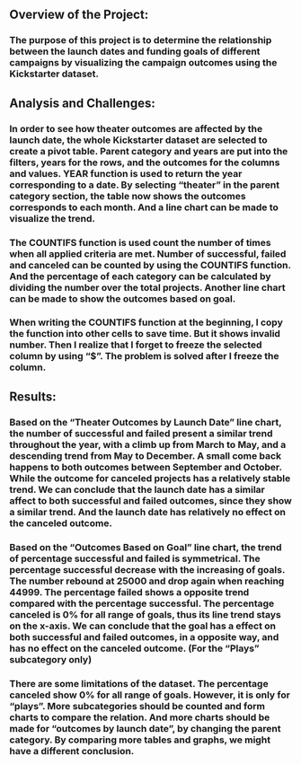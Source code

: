 ## Overview of the Project:
### The purpose of this project is to determine the relationship between the launch dates and funding goals of different campaigns by visualizing the campaign outcomes using the Kickstarter dataset.
## Analysis and Challenges:
### In order to see how theater outcomes are affected by the launch date, the whole Kickstarter dataset are selected to create a pivot table. Parent category and years are put into the filters, years for the rows, and the outcomes for the columns and values. YEAR function is used to return the year corresponding to a date. By selecting “theater” in the parent category section, the table now shows the outcomes corresponds to each month. And a line chart can be made to visualize the trend.
### The COUNTIFS function is used count the number of times when all applied criteria are met. Number of successful, failed and canceled can be counted by using the COUNTIFS function. And the percentage of each category can be calculated by dividing the number over the total projects. Another line chart can be made to show the outcomes based on goal.
### When writing the COUNTIFS function at the beginning, I copy the function into other cells to save time. But it shows invalid number. Then I realize that I forget to freeze the selected column by using “$”. The problem is solved after I freeze the column.
## Results:
### Based on the “Theater Outcomes by Launch Date” line chart, the number of successful and failed present a similar trend throughout the year, with a climb up from March to May, and a descending trend from May to December. A small come back happens to both outcomes between September and October. While the outcome for canceled projects has a relatively stable trend. We can conclude that the launch date has a similar affect to both successful and failed outcomes, since they show a similar trend. And the launch date has relatively no effect on the canceled outcome.
### Based on the “Outcomes Based on Goal” line chart, the trend of percentage successful and failed is symmetrical. The percentage successful decrease with the increasing of goals. The number rebound at 25000 and drop again when reaching 44999. The percentage failed shows a opposite trend compared with the percentage successful. The percentage canceled is 0% for all range of goals, thus its line trend stays on the x-axis. We can conclude that the goal has a effect on both successful and failed outcomes, in a opposite way, and has no effect on the canceled outcome. (For the “Plays” subcategory only)
### There are some limitations of the dataset. The percentage canceled show 0% for all range of goals. However, it is only for “plays”. More subcategories should be counted and form charts to compare the relation. And more charts should be made for “outcomes by launch date”, by changing the parent category. By comparing more tables and graphs, we might have a different conclusion.
